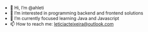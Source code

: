 - 👋 Hi, I’m @ahleti
- 👀 I’m interested in programming backend and frontend solutions
- 🌱 I’m currently focused learning Java and Javascript
- 📫 How to reach me: leticiacteixeira@outlook.com
